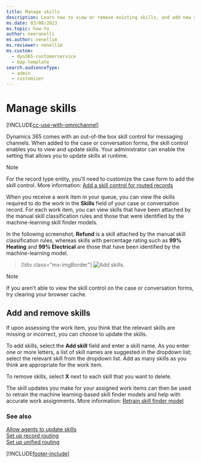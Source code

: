 ```yaml
---
title: Manage skills
description: Learn how to view or remove existing skills, and add new skills using the skill control in Omnichannel for Customer Service.
ms.date: 03/08/2023
ms.topic: how-to
author: neeranelli
ms.author: nenellim
ms.reviewer: nenellim
ms.custom: 
  - dyn365-customerservice
  - bap-template
search.audienceType: 
  - admin
  - customizer
---
```


# Manage skills

[!INCLUDE[cc-use-with-omnichannel](../../includes/cc-use-with-omnichannel.md)]

Dynamics 365 comes with an out-of-the box skill control for messaging channels. When added to the case or conversation forms, the skill control enables you to view and update skills. Your administrator can enable the setting that allows you to update skills at runtime.

> [!NOTE]
> For the record type entity, you'll need to customize the case form to add the skill control. More information: [Add a skill control for routed records](../develop/add-skill-control.md)

When you receive a work item in your queue, you can view the skills required to do the work in the **Skills** field of your case or conversation record. For each work item, you can view skills that have been attached by the manual skill classification rules and those that were identified by the machine-learning skill finder models.

In the following screenshot, **Refund** is a skill attached by the manual skill classification rules, whereas skills with percentage rating such as **99% Heating** and **99% Electrical** are those that have been identified by the machine-learning model.

> [!div class="mx-imgBorder"]
> ![Add skills.](../media/skill-control.png "Add skills.")

> [!NOTE]
> If you aren't able to view the skill control on the case or conversation forms, try clearing your browser cache.

## Add and remove skills

If upon assessing the work item, you think that the relevant skills are missing or incorrect, you can choose to update the skills.

To add skills, select the **Add skill** field and enter a skill name. As you enter one or more letters, a list of skill names are suggested in the dropdown list; select the relevant skill from the dropdown list. Add as many skills as you think are appropriate for the work item.

To remove skills, select **X** next to each skill that you want to delete.

The skill updates you make for your assigned work items can then be used to retrain the machine learning-based skill finder models and help with accurate work assignments. More information: [Retrain skill finder model](../administer/set-up-isf-model.md#retrain-the-model-iteratively)

### See also

[Allow agents to update skills](../administer/allow-agents-update-skills.md)  
[Set up record routing](../administer/set-up-record-routing.md)  
[Set up unified routing](../administer/set-up-routing-process.md)  

[!INCLUDE[footer-include](../../includes/footer-banner.md)]

